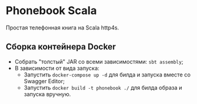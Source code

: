# Phonebook Scala

Простая телефонная книга на Scala http4s.

## Сборка контейнера Docker

- Собрать "толстый" JAR со всеми зависимостями: `sbt assembly`;
- В зависимости от вида запуска:
  - Запустить `docker-compose up -d` для билда и запуска вместе со Swagger Editor;
  - Запустить `docker build -t phonebook ./` для билда образа и запуска вручную.
  
